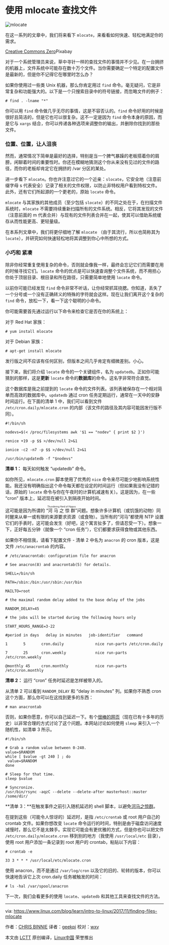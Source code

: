 使用 mlocate 查找文件
============================================================

![mlocate](https://www.linux.com/sites/lcom/files/styles/rendered_file/public/question-mark.jpg?itok=dIQlOWz7 "mlocate")

在这一系列的文章中，我们将来看下 `mlocate`，来看看如何快速、轻松地满足你的需求。

[Creative Commons Zero][1]Pixabay

对于一个系统管理员来说，草中寻针一样的查找文件的事情并不少见。在一台拥挤的机器上，文件系统中可能存在数十万个文件。当你需要确定一个特定的配置文件是最新的，但是你不记得它在哪里时怎么办？

如果你使用过一些类 Unix 机器，那么你肯定用过 `find` 命令。毫无疑问，它是非常复杂和功能强大的。以下是一个只搜索目录中的符号链接，而忽略文件的例子：

```
# find . -lname "*"
```

你可以用 `find` 命令做几乎无尽的事情，这是不容否认的。`find` 命令好用的时候是很好且简洁的，但是它也可以很复杂。这不一定是因为 `find` 命令本身的原因，而是它与 `xargs` 结合，你可以传递各种选项来调整你的输出，并删除你找到的那些文件。

### 位置、位置，让人沮丧

然而，通常情况下简单是最好的选择，特别是当一个脾气暴躁的老板搭着你的肩膀，闲聊着时间的重要性时。你还在模糊地猜测这个你从来没有见过的文件的路径，而你的老板却肯定它在拥挤的 /var 分区的某处。

进一步看下 `mlocate`。你也许注意过它的一个近亲：`slocate`，它安全地（注意前缀字母 s 代表安全）记录了相关的文件权限，以防止非特权用户看到特权文件。此外，还有它们所起源的一个更老的，原始 `locate` 命令。

`mlocate` 与其家族的其他成员（至少包括 `slocate`）的不同之处在于，在扫描文件系统时，`mlocate` 不需要持续重新扫描所有的文件系统。相反，它将其发现的文件（注意前面的 m 代表合并）与现有的文件列表合并在一起，使其可以借助系统缓存从而性能更高、更轻量级。

在本系列文章中，我们将更仔细地了解 `mlocate` （由于其流行，所以也简称其为 `locate`），并研究如何快速轻松地将其调整到你心中所想的方式。

### 小巧和	紧凑

除非你经常重复使用复杂的命令，否则就会像我一样，最终会忘记它们而需要在用的时候寻找它们。`locate` 命令的优点是可以快速查询整个文件系统，而不用担心你处于顶层目录、根目录和所在路径，只需要简单地使用 `locate` 命令。

以前你可能已经发现 `find` 命令非常不听话，让你经常抓耳挠腮。你知道，丢失了一个分号或一个没有正确转义的特殊的字符就会这样。现在让我们离开这个复杂的 `find` 命令，放松一下，看一下这个聪明的小命令。

你可能需要首先通过运行以下命令来检查它是否在你的系统上：

对于 Red Hat 家族：

```
# yum install mlocate
```

对于 Debian 家族：

```
# apt-get install mlocate
```

发行版之间不应该有任何区别，但版本之间几乎肯定有细微差别。小心。

接下来，我们将介绍 `locate` 命令的一个关键组件，名为 `updatedb`。正如你可能猜到的那样，这是**更新** `locate` 命令的**数据库**的命令。这名字非常符合直觉。

这个数据库是我之前提到的 `locate` 命令的文件列表。该列表被保存在一个相对简单而高效的数据库中。`updatedb` 通过 cron 任务定期运行，通常在一天中的安静时间运行。在下面的清单 1 中，我们可以看到文件 `/etc/cron.daily/mlocate.cron` 的内部（该文件的路径及其内容可能因发行版不同）。

```
#!/bin/sh

nodevs=$(< /proc/filesystems awk '$1 == "nodev" { print $2 }')

renice +19 -p $$ >/dev/null 2>&1

ionice -c2 -n7 -p $$ >/dev/null 2>&1

/usr/bin/updatedb -f "$nodevs"
```

**清单 1：** 每天如何触发 “updatedb” 命令。

如你所见，`mlocate.cron` 脚本使用了优秀的 `nice` 命令来尽可能少地影响系统性能。我还没有明确指出这个命令每天都在设定的时间运行（但如果我没有记错的话，原始的 `locate` 命令与你在午夜时的计算机减速有关）。这是因为，在一些 “cron” 版本上，延迟现在被引入到隔夜开始时间。

这可能是因为所谓的 “<ruby>河马之惊群<rt>Thundering Herd of Hippos</rt></ruby>”问题。想象许多计算机（或饥饿的动物）同时醒来从单一或有限的来源要求资源（或食物）。当所有的“河马”都使用 NTP 设置它们的手表时，这可能会发生（好吧，这个寓言扯多了，但请忍受一下）。想象一下，正好每五分钟（就像一个 “cron 任务”），它们都要求获得食物或其他东西。

如果你不相信我，请看下配置文件 - 清单 2 中名为 `anacron` 的 cron 版本，这是文件 `/etc/anacrontab` 的内容。

```
# /etc/anacrontab: configuration file for anacron

# See anacron(8) and anacrontab(5) for details.

SHELL=/bin/sh

PATH=/sbin:/bin:/usr/sbin:/usr/bin

MAILTO=root

# the maximal random delay added to the base delay of the jobs

RANDOM_DELAY=45

# the jobs will be started during the following hours only

START_HOURS_RANGE=3-22

#period in days   delay in minutes   job-identifier   command

1       5       cron.daily              nice run-parts /etc/cron.daily

7       25      cron.weekly             nice run-parts /etc/cron.weekly

@monthly 45     cron.monthly            nice run-parts /etc/cron.monthly 
```

**清单 2：** 运行 “cron” 任务时延迟是怎样被带入的。

从清单 2 可以看到 `RANDOM_DELAY` 和 “delay in minutes” 列。如果你不熟悉 cron 这个方面，那么你可以在这找到更多的东西：

```
# man anacrontab
```

否则，如果你愿意，你可以自己延迟一下。有个[很棒的网页][3]（现在已有十多年的历史）以非常合理的方式讨论了这个问题。本网站讨论如何使用 `sleep` 来引入一个随机性，如清单 3 所示。

```
#!/bin/sh

# Grab a random value between 0-240.
value=$RANDOM
while [ $value -gt 240 ] ; do
 value=$RANDOM
done

# Sleep for that time.
sleep $value

# Syncronize.
/usr/bin/rsync -aqzC --delete --delete-after masterhost::master /some/dir/
```

**清单 3：**在触发事件之前引入随机延迟的 shell 脚本，以避免[河马之惊群][4]。

在提到这些（可能令人惊讶的）延迟时，是指 `/etc/crontab` 或 root 用户自己的 crontab 文件。如果你想改变 `locate` 命令运行的时间，特别是由于磁盘访问速度减慢时，那么它不是太棘手。实现它可能会有更优雅的方式，但是你也可以把文件 `/etc/cron.daily/mlocate.cron` 移到别的地方（我使用 `/usr/local/etc` 目录），使用 root 用户添加一条记录到 root 用户的 crontab，粘贴以下内容：

```
# crontab -e

33 3 * * * /usr/local/etc/mlocate.cron
```

使用 anacron，而不是通过 `/var/log/cron` 以及它的旧的、轮转的版本，你可以快速地告诉它上次 cron.daily 任务被触发的时间：

```
# ls -hal /var/spool/anacron
```

下一次，我们会看更多的使用 `locate`、`updatedb` 和其他工具来查找文件的方法。

--------------------------------------------------------------------------------

via: https://www.linux.com/blog/learn/intro-to-linux/2017/11/finding-files-mlocate

作者：[CHRIS BINNIE][a]
译者：[geekpi](https://github.com/geekpi)
校对：[wxy](https://github.com/wxy)

本文由 [LCTT](https://github.com/LCTT/TranslateProject) 原创编译，[Linux中国](https://linux.cn/) 荣誉推出

[a]:https://www.linux.com/users/chrisbinnie
[1]:https://www.linux.com/licenses/category/creative-commons-zero
[2]:https://www.linux.com/files/images/question-markjpg
[3]:http://www.moundalexis.com/archives/000076.php
[4]:http://www.moundalexis.com/archives/000076.php
